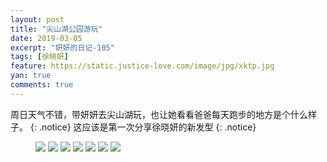 ```yaml
---
layout: post
title: "尖山湖公园游玩"
date: 2019-03-05
excerpt: "妍妍的日记-105"
tags: [徐晓妍]
feature: https://static.justice-love.com/image/jpg/xktp.jpg
yan: true
comments: true
---
```

周日天气不错，带妍妍去尖山湖玩，也让她看看爸爸每天跑步的地方是个什么样子。
{: .notice}
这应该是第一次分享徐晓妍的新发型
{: .notice}
<figure>
    <img src="{{ site.staticUrl }}/yanyan/image/jianshanhuxfx1.jpg" />
    <img src="{{ site.staticUrl }}/yanyan/image/jianshanhuxfx2.jpg" />
    <img src="{{ site.staticUrl }}/yanyan/image/jianshanhuxfx3.jpg" />
    <img src="{{ site.staticUrl }}/yanyan/image/jianshanhuxfx4.jpg" />
    <img src="{{ site.staticUrl }}/yanyan/image/jianshanhuxfx5.jpg" />
    <img src="{{ site.staticUrl }}/yanyan/image/jianshanhuxfx6.jpg" />
    <img src="{{ site.staticUrl }}/yanyan/image/jianshanhuxfx7.jpg" />
</figure>
